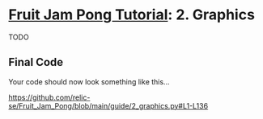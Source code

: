 # [Fruit Jam Pong Tutorial](.#sections): 2. Graphics

TODO

## Final Code

Your code should now look something like this...

https://github.com/relic-se/Fruit_Jam_Pong/blob/main/guide/2_graphics.py#L1-L136
